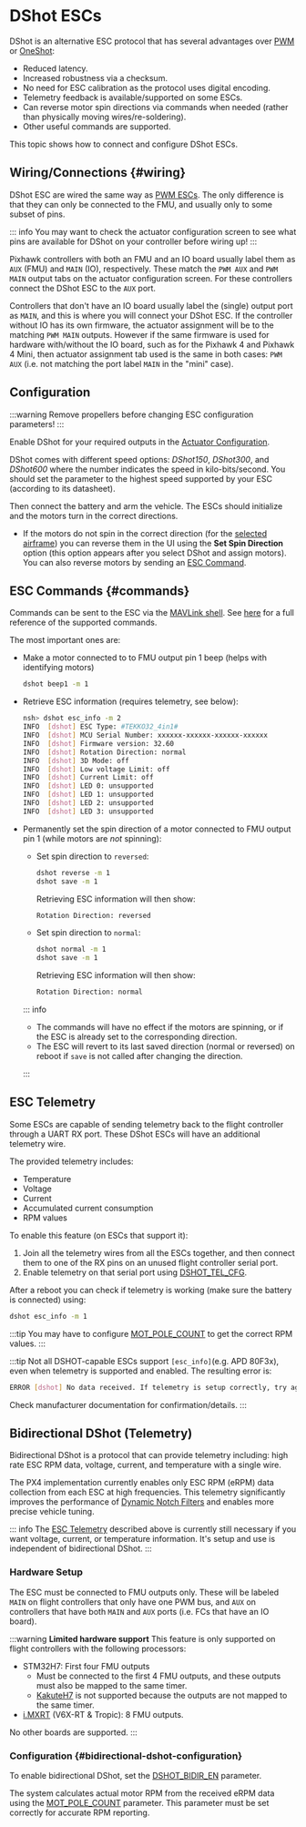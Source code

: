 # DShot ESCs

DShot is an alternative ESC protocol that has several advantages over [PWM](../peripherals/pwm_escs_and_servo.md) or [OneShot](../peripherals/oneshot.md):

- Reduced latency.
- Increased robustness via a checksum.
- No need for ESC calibration as the protocol uses digital encoding.
- Telemetry feedback is available/supported on some ESCs.
- Can reverse motor spin directions via commands when needed (rather than physically moving wires/re-soldering).
- Other useful commands are supported.

This topic shows how to connect and configure DShot ESCs.

## Wiring/Connections {#wiring}

DShot ESC are wired the same way as [PWM ESCs](pwm_escs_and_servo.md).
The only difference is that they can only be connected to the FMU, and usually only to some subset of pins.

::: info
You may want to check the actuator configuration screen to see what pins are available for DShot on your controller before wiring up!
:::

Pixhawk controllers with both an FMU and an IO board usually label them as `AUX` (FMU) and `MAIN` (IO), respectively.
These match the `PWM AUX` and `PWM MAIN` output tabs on the actuator configuration screen.
For these controllers connect the DShot ESC to the `AUX` port.

Controllers that don't have an IO board usually label the (single) output port as `MAIN`, and this is where you will connect your DShot ESC.
If the controller without IO has its own firmware, the actuator assignment will be to the matching `PWM MAIN` outputs.
However if the same firmware is used for hardware with/without the IO board, such as for the Pixhawk 4 and Pixhawk 4 Mini, then actuator assignment tab used is the same in both cases: `PWM AUX` (i.e. not matching the port label `MAIN` in the "mini" case).

## Configuration

:::warning
Remove propellers before changing ESC configuration parameters!
:::

Enable DShot for your required outputs in the [Actuator Configuration](../config/actuators.md).

DShot comes with different speed options: _DShot150_, _DShot300_, and _DShot600_ where the number indicates the speed in kilo-bits/second.
You should set the parameter to the highest speed supported by your ESC (according to its datasheet).

Then connect the battery and arm the vehicle.
The ESCs should initialize and the motors turn in the correct directions.

- If the motors do not spin in the correct direction (for the [selected airframe](../airframes/airframe_reference.md)) you can reverse them in the UI using the **Set Spin Direction** option (this option appears after you select DShot and assign motors).
  You can also reverse motors by sending an [ESC Command](#commands).

## ESC Commands {#commands}

Commands can be sent to the ESC via the [MAVLink shell](../debug/mavlink_shell.md).
See [here](../modules/modules_driver.md#dshot) for a full reference of the supported commands.

The most important ones are:

- Make a motor connected to to FMU output pin 1 beep (helps with identifying motors)

  ```sh
  dshot beep1 -m 1
  ```

- Retrieve ESC information (requires telemetry, see below):

  ```sh
  nsh> dshot esc_info -m 2
  INFO  [dshot] ESC Type: #TEKKO32_4in1#
  INFO  [dshot] MCU Serial Number: xxxxxx-xxxxxx-xxxxxx-xxxxxx
  INFO  [dshot] Firmware version: 32.60
  INFO  [dshot] Rotation Direction: normal
  INFO  [dshot] 3D Mode: off
  INFO  [dshot] Low voltage Limit: off
  INFO  [dshot] Current Limit: off
  INFO  [dshot] LED 0: unsupported
  INFO  [dshot] LED 1: unsupported
  INFO  [dshot] LED 2: unsupported
  INFO  [dshot] LED 3: unsupported
  ```

- Permanently set the spin direction of a motor connected to FMU output pin 1 (while motors are _not_ spinning):

  - Set spin direction to `reversed`:

    ```sh
    dshot reverse -m 1
    dshot save -m 1
    ```

    Retrieving ESC information will then show:

    ```sh
    Rotation Direction: reversed
    ```

  - Set spin direction to `normal`:

    ```sh
    dshot normal -m 1
    dshot save -m 1
    ```

    Retrieving ESC information will then show:

    ```sh
    Rotation Direction: normal
    ```

  ::: info

  - The commands will have no effect if the motors are spinning, or if the ESC is already set to the corresponding direction.
  - The ESC will revert to its last saved direction (normal or reversed) on reboot if `save` is not called after changing the direction.

  :::

## ESC Telemetry

Some ESCs are capable of sending telemetry back to the flight controller through a UART RX port.
These DShot ESCs will have an additional telemetry wire.

The provided telemetry includes:

- Temperature
- Voltage
- Current
- Accumulated current consumption
- RPM values

To enable this feature (on ESCs that support it):

1. Join all the telemetry wires from all the ESCs together, and then connect them to one of the RX pins on an unused flight controller serial port.
1. Enable telemetry on that serial port using [DSHOT_TEL_CFG](../advanced_config/parameter_reference.md#DSHOT_TEL_CFG).

After a reboot you can check if telemetry is working (make sure the battery is connected) using:

```sh
dshot esc_info -m 1
```

:::tip
You may have to configure [MOT_POLE_COUNT](../advanced_config/parameter_reference.md#MOT_POLE_COUNT) to get the correct RPM values.
:::

:::tip
Not all DSHOT-capable ESCs support `[esc_info]`(e.g. APD 80F3x), even when telemetry is supported and enabled.
The resulting error is:

```sh
ERROR [dshot] No data received. If telemetry is setup correctly, try again.
```

Check manufacturer documentation for confirmation/details.
:::

## Bidirectional DShot (Telemetry)

<Badge type="tip" text="PX4 v1.16" />

Bidirectional DShot is a protocol that can provide telemetry including: high rate ESC RPM data, voltage, current, and temperature with a single wire.

The PX4 implementation currently enables only ESC RPM (eRPM) data collection from each ESC at high frequencies.
This telemetry significantly improves the performance of [Dynamic Notch Filters](../config_mc/filter_tuning.md#dynamic-notch-filters) and enables more precise vehicle tuning.

::: info
The [ESC Telemetry](#esc-telemetry) described above is currently still necessary if you want voltage, current, or temperature information.
It's setup and use is independent of bidirectional DShot.
:::

### Hardware Setup

The ESC must be connected to FMU outputs only.
These will be labeled `MAIN` on flight controllers that only have one PWM bus, and `AUX` on controllers that have both `MAIN` and `AUX` ports (i.e. FCs that have an IO board).

:::warning **Limited hardware support**
This feature is only supported on flight controllers with the following processors:

- STM32H7: First four FMU outputs
  - Must be connected to the first 4 FMU outputs, and these outputs must also be mapped to the same timer.
  - [KakuteH7](../flight_controller/kakuteh7v2.md) is not supported because the outputs are not mapped to the same timer.
- [i.MXRT](../flight_controller/nxp_mr_vmu_rt1176.md) (V6X-RT & Tropic): 8 FMU outputs.

No other boards are supported.
:::

### Configuration {#bidirectional-dshot-configuration}

To enable bidirectional DShot, set the [DSHOT_BIDIR_EN](../advanced_config/parameter_reference.md#DSHOT_BIDIR_EN) parameter.

The system calculates actual motor RPM from the received eRPM data using the [MOT_POLE_COUNT](../advanced_config/parameter_reference.md#MOT_POLE_COUNT) parameter.
This parameter must be set correctly for accurate RPM reporting.
